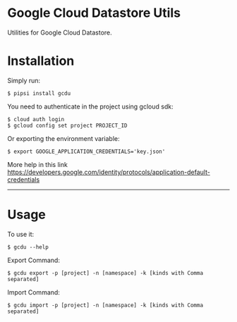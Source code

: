 # Google Cloud Datastore Utils

Utilities for Google Cloud Datastore.


# Installation

Simply run:

    $ pipsi install gcdu

You need to authenticate in the project using gcloud sdk:

    $ cloud auth login
    $ gcloud config set project PROJECT_ID

Or exporting the environment variable:

    $ export GOOGLE_APPLICATION_CREDENTIALS='key.json'

More help in this link https://developers.google.com/identity/protocols/application-default-credentials

---

# Usage

To use it:

    $ gcdu --help

Export Command:

    $ gcdu export -p [project] -n [namespace] -k [kinds with Comma separated]

Import Command:

    $ gcdu import -p [project] -n [namespace] -k [kinds with Comma separated]

